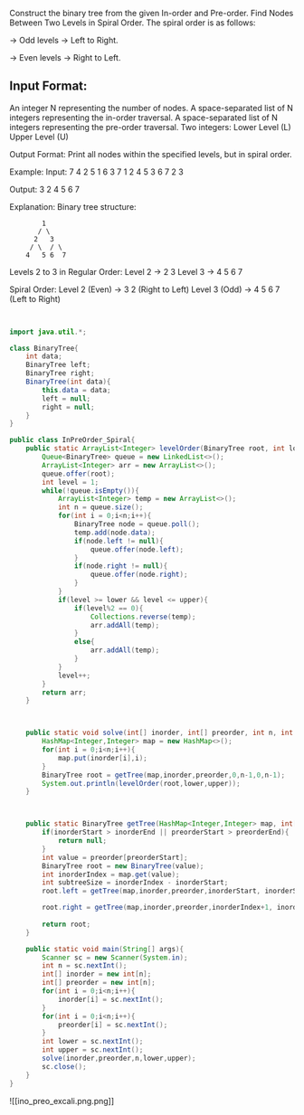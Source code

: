 
Construct the binary tree from the given In-order and Pre-order.
Find Nodes Between Two Levels in Spiral Order.
The spiral order is as follows:

-> Odd levels → Left to Right.

-> Even levels → Right to Left.

Input Format:
--------------
An integer N representing the number of nodes.
A space-separated list of N integers representing the in-order traversal.
A space-separated list of N integers representing the pre-order traversal.
Two integers:
Lower Level (L)
Upper Level (U)

Output Format:
Print all nodes within the specified levels, but in spiral order.
  
Example:
Input:
7
4 2 5 1 6 3 7
1 2 4 5 3 6 7
2 3
  
Output:
3 2 4 5 6 7
  
Explanation:
Binary tree structure:
```
        1
       / \
      2   3
     / \  / \
    4   5 6  7
```
  

Levels 2 to 3 in Regular Order:
Level 2 → 2 3
Level 3 → 4 5 6 7

Spiral Order:
Level 2 (Even) → 3 2 (Right to Left)
Level 3 (Odd) → 4 5 6 7 (Left to Right)


```java
  

import java.util.*;

class BinaryTree{
    int data;
    BinaryTree left;
    BinaryTree right;
    BinaryTree(int data){
        this.data = data;
        left = null;
        right = null;
    }
}

public class InPreOrder_Spiral{
    public static ArrayList<Integer> levelOrder(BinaryTree root, int lower, int upper){
        Queue<BinaryTree> queue = new LinkedList<>();
        ArrayList<Integer> arr = new ArrayList<>();
        queue.offer(root);
        int level = 1;
        while(!queue.isEmpty()){
            ArrayList<Integer> temp = new ArrayList<>();
            int n = queue.size();
            for(int i = 0;i<n;i++){
                BinaryTree node = queue.poll();
                temp.add(node.data);
                if(node.left != null){
                    queue.offer(node.left);
                }
                if(node.right != null){
                    queue.offer(node.right);
                }
            }
            if(level >= lower && level <= upper){
                if(level%2 == 0){
                    Collections.reverse(temp);
                    arr.addAll(temp);
                }
                else{
                    arr.addAll(temp);
                }
            }
            level++;
        }
        return arr;
    }



    public static void solve(int[] inorder, int[] preorder, int n, int lower, int upper){
        HashMap<Integer,Integer> map = new HashMap<>();
        for(int i = 0;i<n;i++){
            map.put(inorder[i],i);
        }
        BinaryTree root = getTree(map,inorder,preorder,0,n-1,0,n-1);
        System.out.println(levelOrder(root,lower,upper));
    }



    public static BinaryTree getTree(HashMap<Integer,Integer> map, int[] inorder, int[] preorder, int inorderStart, int inorderEnd, int preorderStart, int preorderEnd){
        if(inorderStart > inorderEnd || preorderStart > preorderEnd){
            return null;
        }
        int value = preorder[preorderStart];
        BinaryTree root = new BinaryTree(value);
        int inorderIndex = map.get(value);
        int subtreeSize = inorderIndex - inorderStart;
        root.left = getTree(map,inorder,preorder,inorderStart, inorderStart + subtreeSize -1, preorderStart+1, preorderStart + subtreeSize);

        root.right = getTree(map,inorder,preorder,inorderIndex+1, inorderEnd, preorderStart + subtreeSize+1, preorderEnd);
       
        return root;
    }

    public static void main(String[] args){
        Scanner sc = new Scanner(System.in);
        int n = sc.nextInt();
        int[] inorder = new int[n];
        int[] preorder = new int[n];
        for(int i = 0;i<n;i++){
            inorder[i] = sc.nextInt();
        }
        for(int i = 0;i<n;i++){
            preorder[i] = sc.nextInt();
        }
        int lower = sc.nextInt();
        int upper = sc.nextInt();
        solve(inorder,preorder,n,lower,upper);
        sc.close();
    }
}

```

![[ino_preo_excali.png.png]]